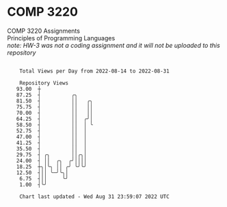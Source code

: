 # COMP 3220
COMP 3220 Assignments  
Principles of Programming Languages  
*note: HW-3 was not a coding assignment and it will not be uploaded to this repository*  

```

    Total Views per Day from 2022-08-14 to 2022-08-31

    Repository Views
   93.00  ┼
   87.25  ┤          ╭╮
   81.50  ┤          ││   ╭╮
   75.75  ┤          ││   ││
   70.00  ┤          ││   ││
   64.25  ┤          ││  ╭╯│
   58.50  ┤          ││  │ ╰
   52.75  ┤          ││  │
   47.00  ┤          ││  │
   41.25  ┤          ││  │
   35.50  ┤          ││  │
   29.75  ┤ ╭╮       ││╭╮│
   24.00  ┤ ││  ╭╮  ╭╯││││
   18.25  ┼╮│╰╮ ││ ╭╯ ╰╯╰╯
   12.50  ┤││ ╰─╯╰╮│
    6.75  ┤││     ╰╯
    1.00  ┤╰╯

    Chart last updated - Wed Aug 31 23:59:07 2022 UTC
    
```
